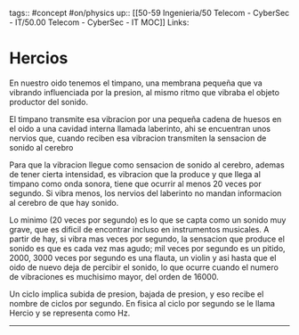 tags:: #concept  #on/physics
up:: [[50-59 Ingenieria/50 Telecom - CyberSec - IT/50.00 Telecom - CyberSec - IT MOC]]
Links: 
# Hercios
En nuestro oido tenemos el timpano, una membrana pequeña que va vibrando influenciada por la presion, al mismo ritmo que vibraba el objeto productor del sonido.

El timpano transmite esa vibracion por una pequeña cadena de huesos en el oido a una cavidad interna llamada laberinto, ahi se encuentran unos nervios que, cuando reciben esa vibracion transmiten la sensacion de sonido al cerebro

Para que la vibracion llegue como sensacion de sonido al cerebro, ademas de tener cierta intensidad, es vibracion que la produce y que llega al timpano como onda sonora, tiene que ocurrir al menos 20 veces por segundo. Si vibra menos, los nervios del laberinto no mandan informacion al cerebro de que hay sonido.

Lo minimo (20 veces por segundo) es lo que se capta como un sonido muy grave, que es dificil de encontrar incluso en instrumentos musicales. A partir de hay, si vibra mas veces por segundo, la sensacion que produce el sonido es que es cada vez mas agudo; mil veces por segundo es un pitido, 2000, 3000 veces por segundo es una flauta, un violin y asi hasta que el oido de nuevo deja de percibir el sonido, lo que ocurre cuando el numero de vibraciones es muchisimo mayor, del orden de 16000.

Un ciclo implica subida de presion, bajada de presion, y eso recibe el nombre de ciclos por segundo. En fisica al ciclo por segundo se le llama Hercio y se representa como Hz.
___
